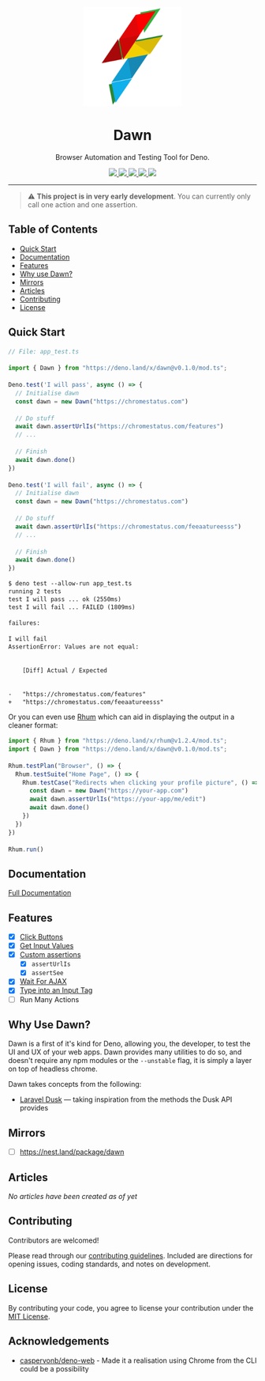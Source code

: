 <p align="center">
  <img height="200" src="logo.svg" alt="Dawn logo">
  <h1 align="center">Dawn</h1>
</p>
<p align="center">Browser Automation and Testing Tool for Deno.</p>
<p align="center">
  <a href="https://github.com/drashland/dawn/releases">
    <img src="https://img.shields.io/github/release/drashland/dawn.svg?color=bright_green&label=latest">
  </a>
  <a href="https://github.com/drashland/dawn/actions">
    <img src="https://img.shields.io/github/workflow/status/drashland/dawn/master?label=ci">
  </a>
  <a href="https://discord.gg/SgejNXq">
    <img src="https://img.shields.io/badge/chat-on%20discord-blue">
  </a>
  <a href="https://twitter.com/drash_land">
    <img src="https://img.shields.io/twitter/url?label=%40drash_land&style=social&url=https%3A%2F%2Ftwitter.com%2Fdrash_land">
  </a>
  <a href="https://rb.gy/vxmeed">
    <img src="https://img.shields.io/badge/Tutorials-YouTube-red">
  </a>
</p>

---

> :warning: **This project is in very early development**. You can currently only call one action and one assertion.

## Table of Contents
- [Quick Start](#quick-start)
- [Documentation](#documentation)
- [Features](#features)
- [Why use Dawn?](#why-use-dawn)
- [Mirrors](#mirrors)
- [Articles](#articles)
- [Contributing](#contributing)
- [License](#license)

## Quick Start
```typescript
// File: app_test.ts

import { Dawn } from "https://deno.land/x/dawn@v0.1.0/mod.ts";

Deno.test('I will pass', async () => {
  // Initialise dawn
  const dawn = new Dawn("https://chromestatus.com")

  // Do stuff
  await dawn.assertUrlIs("https://chromestatus.com/features")
  // ...

  // Finish
  await dawn.done()
})

Deno.test('I will fail', async () => {
  // Initialise dawn
  const dawn = new Dawn("https://chromestatus.com")

  // Do stuff
  await dawn.assertUrlIs("https://chromestatus.com/feeaatureesss")
  // ...

  // Finish
  await dawn.done()
})
```

```
$ deno test --allow-run app_test.ts
running 2 tests
test I will pass ... ok (2550ms)
test I will fail ... FAILED (1809ms)

failures:

I will fail
AssertionError: Values are not equal:


    [Diff] Actual / Expected


-   "https://chromestatus.com/features"
+   "https://chromestatus.com/feeaatureesss"
```

Or you can even use [Rhum](https://github.com/drashland/rhum) which can aid in displaying the output in a cleaner format:

```typescript
import { Rhum } from "https://deno.land/x/rhum@v1.2.4/mod.ts";
import { Dawn } from "https://deno.land/x/dawn@v0.1.0/mod.ts";

Rhum.testPlan("Browser", () => {
  Rhum.testSuite("Home Page", () => {
    Rhum.testCase("Redirects when clicking your profile picture", () => {
      const dawn = new Dawn("https://your-app.com")
      await dawn.assertUrlIs("https://your-app/me/edit")
      await dawn.done()
    })
  })
})

Rhum.run()
```

## Documentation

[Full Documentation](https://drash.land/dawn)

## Features

- [x] [Click Buttons](url)
- [x] [Get Input Values](url)
- [x] [Custom assertions](url)
    - [x] `assertUrlIs`
    - [x] `assertSee`
- [x] [Wait For AJAX](url)
- [x] [Type into an Input Tag](url)
- [ ] Run Many Actions

## Why Use Dawn?

Dawn is a first of it's kind for Deno, allowing you, the developer, to test the UI and UX of your web apps. Dawn provides many utilities to do so, and doesn't require any npm modules or the `--unstable` flag, it is simply a layer on top of headless chrome.

Dawn takes concepts from the following:

* <a href="https://laravel.com/docs/8.x/dusk" target="_BLANK">Laravel Dusk</a> &mdash; taking inspiration from the methods the Dusk API provides</a>

## Mirrors

* [ ] https://nest.land/package/dawn

## Articles

*No articles have been created as of yet*

## Contributing

Contributors are welcomed!

Please read through our [contributing guidelines](./.github/CONTRIBUTING.md). Included are directions for opening issues, coding standards, and notes on development.

## License

By contributing your code, you agree to license your contribution under the [MIT License](./LICENSE).

## Acknowledgements

- [caspervonb/deno-web](https://github.com/caspervonb/deno-web) - Made it a realisation using Chrome from the CLI could be a possibility
